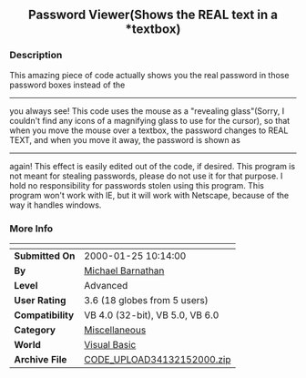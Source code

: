 ﻿<div align="center">

## Password Viewer\(Shows the REAL text in a \*textbox\)


</div>

### Description

This amazing piece of code actually shows you the real password in those password boxes instead of the 

----

you always see! This code uses the mouse as a "revealing glass"(Sorry, I couldn't find any icons of a magnifying glass to use for the cursor), so that when you move the mouse over a textbox, the password changes to REAL TEXT, and when you move it away, the password is shown as 

----

again! This effect is easily edited out of the code, if desired. This program is not meant for stealing passwords, please do not use it for that purpose. I hold no responsibility for passwords stolen using this program. This program won't work with IE, but it will work with Netscape, because of the way it handles windows.
 
### More Info
 


<span>             |<span>
---                |---
**Submitted On**   |2000-01-25 10:14:00
**By**             |[Michael Barnathan](https://github.com/Planet-Source-Code/PSCIndex/blob/master/ByAuthor/michael-barnathan.md)
**Level**          |Advanced
**User Rating**    |3.6 (18 globes from 5 users)
**Compatibility**  |VB 4\.0 \(32\-bit\), VB 5\.0, VB 6\.0
**Category**       |[Miscellaneous](https://github.com/Planet-Source-Code/PSCIndex/blob/master/ByCategory/miscellaneous__1-1.md)
**World**          |[Visual Basic](https://github.com/Planet-Source-Code/PSCIndex/blob/master/ByWorld/visual-basic.md)
**Archive File**   |[CODE\_UPLOAD34132152000\.zip](https://github.com/Planet-Source-Code/michael-barnathan-password-viewer-shows-the-real-text-in-a-textbox__1-5697/archive/master.zip)








